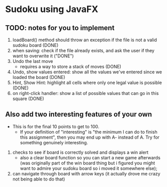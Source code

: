 # Sudoku using JavaFX

## TODO: notes for you to implement
1. loadBoard() method should throw an exception if the file is not a valid sudoku board (DONE)
1. when saving: check if the file already exists, and ask the user if they want to overwrite it ("DONE")
1. Undo the last move
    * requires a way to store a stack of moves (DONE)
1. Undo, show values entered: show all the values we've entered since we loaded the board (DONE)
1. Hint, Show Hint: highlight all cells where only one legal value is possible (DONE)
1. on right-click handler: show a list of possible values that can go in this square (DONE)

## Also add two interesting features of your own
* This is for the final 10 points to get to 100. 
    * If your definition of "interesting" is "the minimum I can do to finish this assignment", then you may end up with A- instead of A. Try for something genuinely interesting.
1. checks to see if board is correctly solved and displays a win alert
    - also a clear board function so you can start a new game afterwards (was originally part of the win board thing but i figured you might want to admire your sudoku board so i moved it somewhere else); 
2. can navigate through board with arrow keys (it actually drove me crazy not being able to do that)

